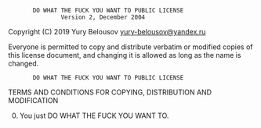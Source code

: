            DO WHAT THE FUCK YOU WANT TO PUBLIC LICENSE
                   Version 2, December 2004

Copyright (C) 2019 Yury Belousov <yury-belousov@yandex.ru>

Everyone is permitted to copy and distribute verbatim or modified
copies of this license document, and changing it is allowed as long
as the name is changed.

           DO WHAT THE FUCK YOU WANT TO PUBLIC LICENSE
  TERMS AND CONDITIONS FOR COPYING, DISTRIBUTION AND MODIFICATION

 0. You just DO WHAT THE FUCK YOU WANT TO.
